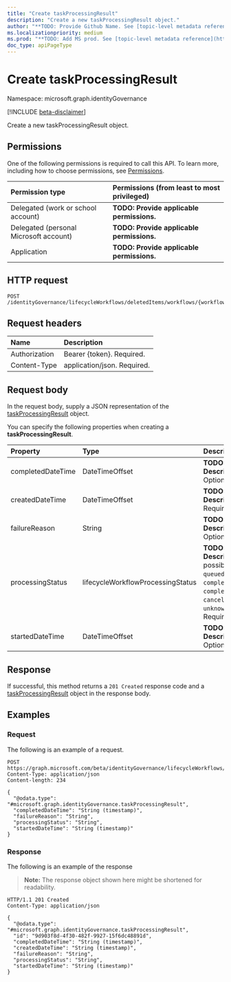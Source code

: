 ```yaml
---
title: "Create taskProcessingResult"
description: "Create a new taskProcessingResult object."
author: "**TODO: Provide Github Name. See [topic-level metadata reference](https://aka.ms/msgo?pagePath=API/Document/Guidelines/Metadata)**"
ms.localizationpriority: medium
ms.prod: "**TODO: Add MS prod. See [topic-level metadata reference](https://aka.ms/msgo?pagePath=API/Document/Guidelines/Metadata)**"
doc_type: apiPageType
---
```


# Create taskProcessingResult
Namespace: microsoft.graph.identityGovernance

[!INCLUDE [beta-disclaimer](../../includes/beta-disclaimer.md)]

Create a new taskProcessingResult object.

## Permissions
One of the following permissions is required to call this API. To learn more, including how to choose permissions, see [Permissions](/graph/permissions-reference).

|Permission type|Permissions (from least to most privileged)|
|:---|:---|
|Delegated (work or school account)|**TODO: Provide applicable permissions.**|
|Delegated (personal Microsoft account)|**TODO: Provide applicable permissions.**|
|Application|**TODO: Provide applicable permissions.**|

## HTTP request

<!-- {
  "blockType": "ignored"
}
-->
``` http
POST /identityGovernance/lifecycleWorkflows/deletedItems/workflows/{workflowId}/runs/{runId}/userProcessingResults/{userProcessingResultId}/taskProcessingResults/{taskProcessingResultId}/task/taskProcessingResults
```

## Request headers
|Name|Description|
|:---|:---|
|Authorization|Bearer {token}. Required.|
|Content-Type|application/json. Required.|

## Request body
In the request body, supply a JSON representation of the [taskProcessingResult](../resources/identitygovernance-taskprocessingresult.md) object.

You can specify the following properties when creating a **taskProcessingResult**.

|Property|Type|Description|
|:---|:---|:---|
|completedDateTime|DateTimeOffset|**TODO: Add Description** Optional.|
|createdDateTime|DateTimeOffset|**TODO: Add Description** Required.|
|failureReason|String|**TODO: Add Description** Optional.|
|processingStatus|lifecycleWorkflowProcessingStatus|**TODO: Add Description**. The possible values are: `queued`, `inProgress`, `completed`, `completedWithErrors`, `canceled`, `failed`, `unknownFutureValue`. Required.|
|startedDateTime|DateTimeOffset|**TODO: Add Description** Optional.|



## Response

If successful, this method returns a `201 Created` response code and a [taskProcessingResult](../resources/identitygovernance-taskprocessingresult.md) object in the response body.

## Examples

### Request
The following is an example of a request.
<!-- {
  "blockType": "request",
  "name": "create_taskprocessingresult_from_"
}
-->
``` http
POST https://graph.microsoft.com/beta/identityGovernance/lifecycleWorkflows/deletedItems/workflows/{workflowId}/runs/{runId}/userProcessingResults/{userProcessingResultId}/taskProcessingResults/{taskProcessingResultId}/task/taskProcessingResults
Content-Type: application/json
Content-length: 234

{
  "@odata.type": "#microsoft.graph.identityGovernance.taskProcessingResult",
  "completedDateTime": "String (timestamp)",
  "failureReason": "String",
  "processingStatus": "String",
  "startedDateTime": "String (timestamp)"
}
```


### Response
The following is an example of the response
>**Note:** The response object shown here might be shortened for readability.
<!-- {
  "blockType": "response",
  "truncated": true,
  "@odata.type": "microsoft.graph.identityGovernance.taskProcessingResult"
}
-->
``` http
HTTP/1.1 201 Created
Content-Type: application/json

{
  "@odata.type": "#microsoft.graph.identityGovernance.taskProcessingResult",
  "id": "9d903f8d-4f30-482f-9927-15f6dc48891d",
  "completedDateTime": "String (timestamp)",
  "createdDateTime": "String (timestamp)",
  "failureReason": "String",
  "processingStatus": "String",
  "startedDateTime": "String (timestamp)"
}
```

